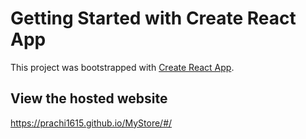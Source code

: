# Getting Started with Create React App

This project was bootstrapped with [Create React App](https://github.com/facebook/create-react-app).

## View the hosted website
https://prachi1615.github.io/MyStore/#/
